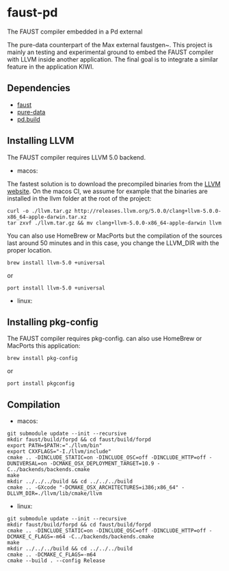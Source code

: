 # faust-pd
The FAUST compiler embedded in a Pd external

The pure-data counterpart of the Max external faustgen~. This project is mainly an testing and experimental ground to embed the FAUST compiler with LLVM inside another application. The final goal is to integrate a similar feature in the application KIWI.

## Dependencies
- [faust](https://github.com/grame-cncm/faust.git)
- [pure-data](https://github.com/pure-data/pure-data.git)
- [pd.build](https://github.com/pierreguillot/pd.build.git)

## Installing LLVM

The FAUST compiler requires LLVM 5.0 backend.

- macos:

The fastest solution is to download the precompiled binaries from the [LLVM website](http://releases.llvm.org). On the macos CI, we assume for example that the binaries are installed in the llvm folder at the root of the project:
```
curl -o ./llvm.tar.gz http://releases.llvm.org/5.0.0/clang+llvm-5.0.0-x86_64-apple-darwin.tar.xz
tar zxvf ./llvm.tar.gz && mv clang+llvm-5.0.0-x86_64-apple-darwin llvm
```

You can also use HomeBrew or MacPorts but the compilation of the sources last around 50 minutes and in this case, you change the LLVM_DIR with the proper location.
```
brew install llvm-5.0 +universal
```
or
```
port install llvm-5.0 +universal
```

- linux:

## Installing pkg-config

The FAUST compiler requires pkg-config. can also use HomeBrew or MacPorts this application:
```
brew install pkg-config
```
or
```
port install pkgconfig
```

## Compilation

- macos:

```
git submodule update --init --recursive
mkdir faust/build/forpd && cd faust/build/forpd
export PATH=$PATH:="./llvm/bin"
export CXXFLAGS="-I./llvm/include"
cmake .. -DINCLUDE_STATIC=on -DINCLUDE_OSC=off -DINCLUDE_HTTP=off -DUNIVERSAL=on -DCMAKE_OSX_DEPLOYMENT_TARGET=10.9 -C../backends/backends.cmake
make
mkdir ../../../build && cd ../../../build
cmake .. -GXcode "-DCMAKE_OSX_ARCHITECTURES=i386;x86_64" -DLLVM_DIR=./llvm/lib/cmake/llvm
```
- linux:

```
git submodule update --init --recursive
mkdir faust/build/forpd && cd faust/build/forpd
cmake .. -DINCLUDE_STATIC=on -DINCLUDE_OSC=off -DINCLUDE_HTTP=off -DCMAKE_C_FLAGS=-m64 -C../backends/backends.cmake
make
mkdir ../../../build && cd ../../../build
cmake .. -DCMAKE_C_FLAGS=-m64
cmake --build . --config Release
```
